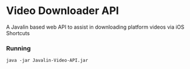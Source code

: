# Video Downloader API
A Javalin based web API to assist in downloading platform videos via iOS Shortcuts

### Running
```
java -jar Javalin-Video-API.jar
```